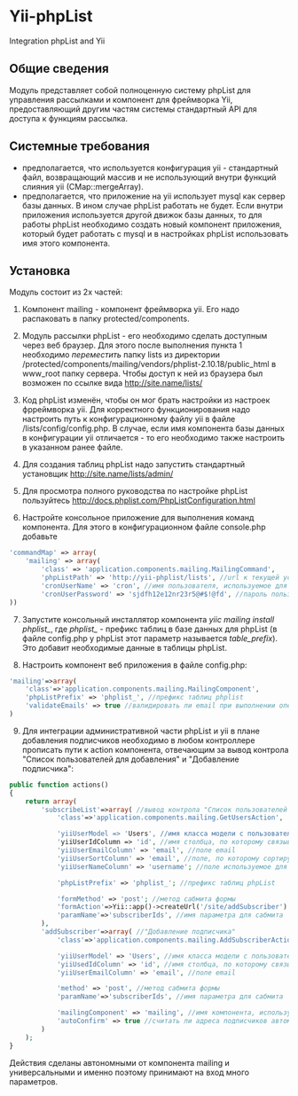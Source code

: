Yii-phpList
===========

Integration phpList and Yii

Общие сведения
--------------
Модуль представляет собой полноценную систему phpList для управления рассылками и компонент для фреймворка Yii,
предоставляющий другим частям системы стандартный API для доступа к функциям рассылка.

Системные требования
--------------------
- предполагается, что используется конфигурация yii - стандартный файл, возвращающий массив и не использующий внутри функций слияния yii
(CMap::mergeArray).
- предполагается, что приложение на yii использует mysql как сервер базы данных. В ином случае phpList работать не будет.
Если внутри приложения используется другой движок базы данных, то для работы phpList необходимо создать новый компонент
приложения, который будет работать с mysql и в настройках phpList использовать имя этого компонента.


Установка
---------
Модуль состоит из 2х частей:

1. Компонент mailing - компонент фреймворка yii. Его надо распаковать в папку protected/components.

2. Модуль рассылки phpList - его необходимо сделать доступным через веб браузер. Для этого после выполнения пункта 1
необходимо _переместить_ папку lists из директории /protected/components/mailing/vendors/phplist-2.10.18/public_html
в www_root папку сервера. Чтобы доступ к ней из браузера был возможен по ссылке вида http://site.name/lists/

3. Код phpList изменён, чтобы он мог брать настройки из настроек фрреймворка yii. Для корректного функционирования надо
настроить путь к конфигурационному файлу yii в файле /lists/config/config.php. В случае, если имя компонента базы
данных в конфигурации yii отличается - то его необходимо также настроить в указанном ранее файле.

4. Для создания таблиц phpList надо запустить стандартный установщик http://site.name/lists/admin/

5. Для просмотра полного руководства по настройке phpList пользуйтесь http://docs.phplist.com/PhpListConfiguration.html

6. Настройте консольное приложение для выполнения команд компонента. Для этого в конфигурационном файле console.php добавьте
```php
'commandMap' => array(
    'mailing' => array(
        'class' => 'application.components.mailing.MailingCommand',
        'phpListPath' => 'http://yii-phplist/lists', //url к текущей установке phpList
        'cronUserName' => 'cron', //имя пользователя, используемое для рассылки писем (будет создан автоматически при установке)
        'cronUserPassword' => 'sjdfh12e12nr23r5@#$!@fd', //пароль пользователя для отправки писем
))
```

7. Запустите консольный инсталлятор компонента *yiic mailing install phplist_*, где *phplist_* - префикс таблиц в базе данных
для phpList (в файле config.php у phpList этот параметр называется *table_prefix*). Это добавит необходимые данные в таблицы
phpList.

8. Настроить компонент веб приложения в файле config.php:
```php
'mailing'=>array(
    'class'=>'application.components.mailing.MailingComponent',
    'phpListPrefix' => 'phplist_', //префикс таблиц phplist
    'validateEmails' => true //валидировать ли email при выполнении операций
)
```

9. Для интеграции административной части phpList и yii в плане добавления подписчиков необходимо в любом контроллере
прописать пути к action компонента, отвечающим за вывод контрола "Список пользователей для добавления" и "Добавление
подписчика":
```php
public function actions()
{
    return array(
        'subscribeList'=>array( //вывод контрола "Список пользователей для добавления"
            'class'=>'application.components.mailing.GetUsersAction',

            'yiiUserModel => 'Users', //имя класса модели с пользователями
            'yiiUserIdColumn => 'id', //имя столбца, по которому связываем пользователей
            'yiiUserEmailColumn' => 'email', //поле email
            'yiiUserSortColumn' => 'email', //поле, по которому сортируется список
            'yiiUserNameColumn' => 'username'; //поле используемое для визуального отображения имени пользователя

            'phpListPrefix' => 'phplist_'; //префикс таблиц phpList

            'formMethod' => 'post'; //метод сабмита формы
            'formAction'=>Yii::app()->createUrl('/site/addSubscriber') //адрес, куда должна сабмититься форма (см. далее)
            'paramName'=>'subscriberIds', //имя параметра для сабмита
        ),
        'addSubscriber'=>array( //"Добавление подписчика"
            'class'=>'application.components.mailing.AddSubscriberAction',

            'yiiUserModel' => 'Users', //имя класса модели с пользователями
            'yiiUsedIdColumn' => 'id', //имя столбца, по которому связываем пользователей
            'yiiUserEmailColumn' => 'email', //поле email

            'method' => 'post', //метод сабмита формы
            'paramName'=>'subscriberIds', //имя параметра для сабмита

            'mailingComponent' => 'mailing', //имя компонента, используемого для добавления
            'autoConfirm' => true //считать ли адреса подписчиков автоматически подтверждёнными
        )
    );
}
```
Действия сделаны автономными от компонента mailing и универсальными и именно поэтому принимают на вход много параметров.